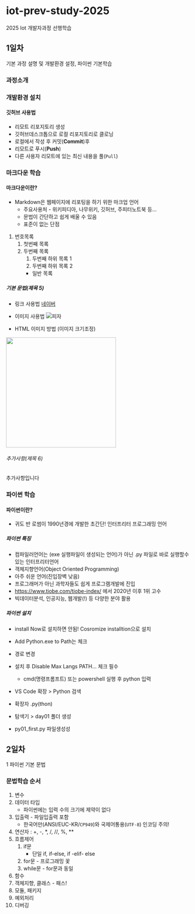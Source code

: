 # iot-prev-study-2025
2025 Iot 개발자과정 선행학습

## 1일차 
기본 과정 설명 및 개발환경 설정, 파이썬 기본학습

### 과정소개 

### 개발환경 설치

#### 깃허브 사용법
- 리모트 리포지토리 생성
- 깃허브데스크톱으로 로컬 리포지토리로 클로닝
- 로컬에서 작성 후 커밋(**Commit**)후 
- 리모트로 푸시(**Push**) 
- 다른 사용자 리모트에 있는 최신 내용을 풀(`Pull`)

### 마크다운 학습

#### 마크다운이란? 
- Markdown은 웹페이지에 리포팅을 하기 위한 마크업 언어
    - 주요사용처 - 위키피디아, 나무위키, 깃허브, 주피터노트북 등...
    - 문법이 간단하고 쉽게 배울 수 있음
    - 표준이 없는 단점

1. 번호목록
    1. 첫번째 목록
    2. 두번째 목록
        1. 두번째 하위 목록 1
        2. 두번째 하위 목록 2
        - 일반 목록
        
##### 기본 문법(제목 5)
- 링크 사용법
[네이버](https://www.naver.com)

- 이미지 사용법
![피자](https://i.namu.wiki/i/-w-FP6jagO1R_Ooat3MFRsw1P55usR5N6gyAKKxVnNZFHNReTNkL29C0nhgAtdeI9y9rd_tS0YNx2JUeV5dKYekg-gM3yUgnJFCKezomwH3nC_OEKB4S4sQNzlXx0kI4cqDou06r2QKqXskm6wSSiA.webp)

- HTML 이미지 방법 (이미지 크기조정)
<img src="https://i.namu.wiki/i/-w-FP6jagO1R_Ooat3MFRsw1P55usR5N6gyAKKxVnNZFHNReTNkL29C0nhgAtdeI9y9rd_tS0YNx2JUeV5dKYekg-gM3yUgnJFCKezomwH3nC_OEKB4S4sQNzlXx0kI4cqDou06r2QKqXskm6wSSiA.webp" width="300">

###### 추가사항(제목 6)
추가사항입니다

### 파이썬 학습

#### 파이썬이란?
- 귀도 반 로썸이 1990년경에 개발한 초간단! 인터프리터 프로그래밍 언어 

##### 파이썬 특징
- 컴파일러언어는 (exe 실행파일이 생성되는 언어)가 아닌 .py 파일로 바로 실행할수 있는 인터프리터언어 
- 객체지향언어(Object Oriented Programming)
- 아주 쉬운 언어(진입장벽 낮음)
- 프로그래머가 아닌 과학자들도 쉽게 프로그램개발에 진입
- https://www.tiobe.com/tiobe-index/ 에서 2020년 이후 1위 고수 
- 빅데이터분석, 인공지능, 웹개발(!) 등 다양한 분야 활용

##### 파이썬 설치
- install Now로 설치하면 안됨! Cosromize installtion으로 설치
- Add Python.exe to Path는 체크
- 경로 변경
- 설치 후 Disable Max Langs PATH... 체크 필수  
    - cmd(명령프롬프트) 또는 powershell 실행 후 python 입력

- VS Code 확장 > Python 검색
- 확장자 .py(thon)
- 탐색기 > day01 폴더 생성 
- py01_first.py 파일생성성

## 2일차
1 파이썬 기본 문법 

### 문법학습 순서 
1. 변수 
2. 데이터 타입
    - 파이썬에는 입력 수의 크기에 제약이 없다
3. 입출력 - 파일입출력 포함
    - 한국어만(ANSI/EUC-KR/`CP949`)와 국제어통용(`UTF-8`) 인코딩 주의!
4. 연산자 : +, -, *, /, //, %, **
5. 흐름제어 
    1. if문
        - 단일 if, if-else, if -elif- else  
    2. for문 - 프로그래밍 꽃 
    3. while문 - for문과 동일 
6. 함수 
7. 객체지향, 클래스 - 패스!
8. 모듈, 패키지
9. 예외처리 
10. 디버깅 
